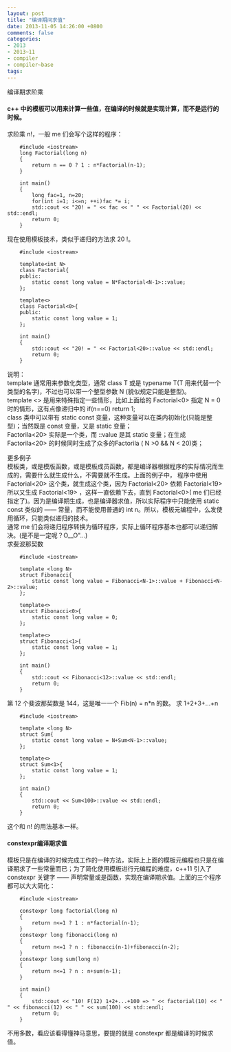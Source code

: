 ```yaml
---
layout: post
title: "编译期间求值"
date: 2013-11-05 14:26:00 +0800
comments: false
categories:
- 2013
- 2013~11
- compiler
- compiler~base
tags:
---
```

编译期求阶乘
#### c++ 中的模板可以用来计算一些值，在编译的时候就是实现计算，而不是运行的时候。
求阶乘 n!，一般 me 们会写个这样的程序：
```
	#include <iostream>
	long Factorial(long n)
	{
		return n == 0 ? 1 : n*Factorial(n-1);
	}

	int main()
	{
		long fac=1, n=20;
		for(int i=1; i<=n; ++i)fac *= i;
		std::cout << "20! = " << fac << " " << Factorial(20) << std::endl;
		return 0;
	}
```
现在使用模板技术，类似于递归的方法求 20 !。
```
	#include <iostream>

	template<int N>
	class Factorial{
	public:
		static const long value = N*Factorial<N-1>::value;
	};

	template<>
	class Factorial<0>{
	public:
		static const long value = 1;
	};

	int main()
	{
		std::cout << "20! = " << Factorial<20>::value << std::endl;
		return 0;
	}
```
说明：  
  template 通常用来参数化类型，通常 class T 或是 typename T(T 用来代替一个类型的名字)，不过也可以带一个整型参数 N (貌似规定只能是整型)。  
  template <> 是用来特殊指定一些情形，比如上面给的 Factorial<0> 指定 N = 0 时的情形，这有点像递归中的 if(n==0) return 1;  
  class 类中可以带有 static const 变量，这种变量可以在类内初始化(只能是整型)；当然既是 const 变量，又是 static 变量；  
  Factorila<20> 实际是一个类，而 ::value 是其 static 变量；在生成Factorila<20> 的时候同时生成了众多的Factorila<N> ( N >0 && N < 20)类；  

更多例子  
模板类，或是模版函数，或是模板成员函数，都是编译器根据程序的实际情况而生成的，需要什么就生成什么，不需要就不生成。上面的例子中， 程序中使用 Factorial<20> 这个类，就生成这个类，因为 Factorial<20> 依赖 Factorial<19> 所以又生成 Factorial<19> ，这样一直依赖下去，直到 Factorial<0>( me 们已经指定了)。因为是编译期生成，也是编译器求值，所以实际程序中只能使用 static const 类似的 —— 常量，而不能使用普通的 int n。所以，模板元编程中，么发使用循环，只能类似递归的技术。  
通常 me 们会将递归程序转换为循环程序，实际上循环程序基本也都可以递归解决。(是不是一定呢？O__O"…)  
求斐波那契数
```
	#include <iostream>

	template <long N>
	struct Fibonacci{
		static const long value = Fibonacci<N-1>::value + Fibonacci<N-2>::value;
	};

	template<>
	struct Fibonacci<0>{
		static const long value = 0;
	};

	template<>
	struct Fibonacci<1>{
		static const long value = 1;
	};

	int main()
	{
		std::cout << Fibonacci<12>::value << std::endl;
		return 0;
	}
```
第 12 个斐波那契数是 144，这是唯一一个 Fib(n) = n*n 的数。
求 1+2+3+...+n
```
	#include <iostream>

	template <long N>
	struct Sum{
		static const long value = N+Sum<N-1>::value;
	};

	template<>
	struct Sum<1>{
		static const long value = 1;
	};

	int main()
	{
		std::cout << Sum<100>::value << std::endl;
		return 0;
	}
```
这个和 n! 的用法基本一样。
  
#### constexpr编译期求值
  模板只是在编译的时候完成工作的一种方法，实际上上面的模板元编程也只是在编译期求了一些常量而已；为了简化使用模板进行元编程的难度，c++11 引入了 constexpr 关键字 —— 声明常量或是函数，实现在编译期求值。上面的三个程序都可以大大简化：
```
	#include <iostream>

	constexpr long factorial(long n)
	{
		return n<=1 ? 1 : n*factorial(n-1);
	}
	constexpr long fibonacci(long n)
	{
		return n<=1 ? n : fibonacci(n-1)+fibonacci(n-2);
	}
	constexpr long sum(long n)
	{
		return n<=1 ? n : n+sum(n-1);
	}

	int main()
	{
		std::cout << "10! F(12) 1+2+...+100 => " << factorial(10) << " " << fibonacci(12) << " " << sum(100) << std::endl;
		return 0;
	}
```
不用多数，看应该看得懂神马意思，要提的就是 constexpr 都是编译的时候求值。


